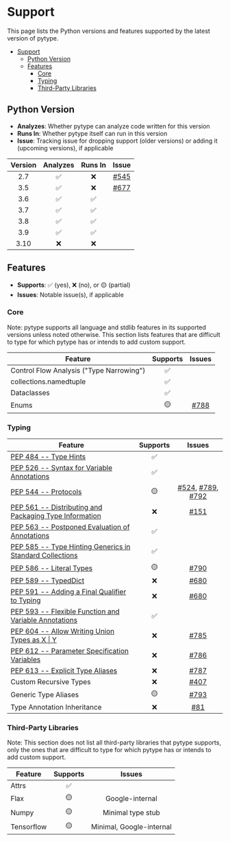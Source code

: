 # Support

<!--* freshness: { owner: 'rechen' reviewed: '2021-01-08' } *-->

This page lists the Python versions and features supported by the latest version
of pytype.

<!--ts-->
   * [Support](#support)
      * [Python Version](#python-version)
      * [Features](#features)
         * [Core](#core)
         * [Typing](#typing)
         * [Third-Party Libraries](#third-party-libraries)

<!-- Added by: rechen, at: 2021-03-30T15:55-07:00 -->

<!--te-->

## Python Version

*   **Analyzes**: Whether pytype can analyze code written for this version
*   **Runs In**: Whether pytype itself can run in this version
*   **Issue**: Tracking issue for dropping support (older versions) or adding it
    (upcoming versions), if applicable

Version | Analyzes | Runs In | Issue
:-----: | :------: | :-----: | :----------:
2.7     | ✅        | ❌       | [#545][py27]
3.5     | ✅        | ❌       | [#677][py35]
3.6     | ✅        | ✅       |
3.7     | ✅        | ✅       |
3.8     | ✅        | ✅       |
3.9     | ✅        | ✅       |
3.10    | ❌        | ❌       |

## Features

*   **Supports**: ✅ (yes), ❌ (no), or 🟡 (partial)
*   **Issues**: Notable issue(s), if applicable

### Core

Note: pytype supports all language and stdlib features in its supported versions
unless noted otherwise. This section lists features that are difficult to type
for which pytype has or intends to add custom support.

Feature                                  | Supports | Issues
---------------------------------------- | :------: | :----------:
Control Flow Analysis ("Type Narrowing") | ✅        |
collections.namedtuple                   | ✅        |
Dataclasses                              | ✅        |
Enums                                    | 🟡        | [#788][enum]

### Typing

Feature                                                         | Supports | Issues
--------------------------------------------------------------- | :------: | :----:
[PEP 484 -- Type Hints][484]                                    | ✅        |
[PEP 526 -- Syntax for Variable Annotations][526]               | ✅        |
[PEP 544 -- Protocols][544]                                     | 🟡        | [#524][protocol-attributes], [#789][protocol-modules], [#792][protocol-generic]
[PEP 561 -- Distributing and Packaging Type Information][561]   | ❌        | [#151][packaging]
[PEP 563 -- Postponed Evaluation of Annotations][563]           | ✅        |
[PEP 585 -- Type Hinting Generics in Standard Collections][585] | ✅        |
[PEP 586 -- Literal Types][586]                                 | 🟡        | [#790][literal-enums]
[PEP 589 -- TypedDict][589]                                     | ❌        | [#680][typeddict]
[PEP 591 -- Adding a Final Qualifier to Typing][591]            | ❌        | [#680][final]
[PEP 593 -- Flexible Function and Variable Annotations][593]    | ✅        |
[PEP 604 -- Allow Writing Union Types as X \| Y][604]           | ❌        | [#785][union-pipe]
[PEP 612 -- Parameter Specification Variables][612]             | ❌        | [#786][param-spec]
[PEP 613 -- Explicit Type Aliases][613]                         | ❌        | [#787][typealias]
Custom Recursive Types                                          | ❌        | [#407][recursive-types]
Generic Type Aliases                                            | 🟡        | [#793][generic-aliases]
Type Annotation Inheritance                                     | ❌        | [#81][annotation-inheritance]

### Third-Party Libraries

Note: This section does not list all third-party libraries that pytype supports,
only the ones that are difficult to type for which pytype has or intends to add
custom support.

Feature    | Supports | Issues
---------- | :------: | :----------------------:
Attrs      | ✅        |
Flax       | 🟡        | Google-internal
Numpy      | 🟡        | Minimal type stub
Tensorflow | 🟡        | Minimal, Google-internal

[484]: https://www.python.org/dev/peps/pep-0484
[526]: https://www.python.org/dev/peps/pep-0526
[544]: https://www.python.org/dev/peps/pep-0544
[561]: https://www.python.org/dev/peps/pep-0561
[563]: https://www.python.org/dev/peps/pep-0563
[585]: https://www.python.org/dev/peps/pep-0585
[586]: https://www.python.org/dev/peps/pep-0586
[589]: https://www.python.org/dev/peps/pep-0589
[591]: https://www.python.org/dev/peps/pep-0591
[593]: https://www.python.org/dev/peps/pep-0593
[604]: https://www.python.org/dev/peps/pep-0604
[612]: https://www.python.org/dev/peps/pep-0612
[613]: https://www.python.org/dev/peps/pep-0613
[annotated]: https://github.com/google/pytype/issues/791
[annotation-inheritance]: https://github.com/google/pytype/issues/81
[enum]: https://github.com/google/pytype/issues/788
[final]: https://github.com/google/pytype/issues/680
[generic-aliases]: https://github.com/google/pytype/issues/793
[literal-enums]: https://github.com/google/pytype/issues/790
[packaging]: https://github.com/google/pytype/issues/151
[param-spec]: https://github.com/google/pytype/issues/786
[protocol-attributes]: https://github.com/google/pytype/issues/524
[protocol-generic]: https://github.com/google/pytype/issues/792
[protocol-modules]: https://github.com/google/pytype/issues/789
[py27]: https://github.com/google/pytype/issues/545
[py35]: https://github.com/google/pytype/issues/677
[py39]: https://github.com/google/pytype/issues/749
[recursive-types]: https://github.com/google/pytype/issues/407
[typealias]: https://github.com/google/pytype/issues/787
[typeddict]: https://github.com/google/pytype/issues/680
[union-pipe]: https://github.com/google/pytype/issues/785
